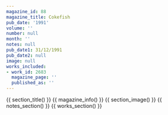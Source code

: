```yaml
---
magazine_id: 88
magazine_title: Cokefish
pub_date: '1991'
volume: ''
number: null
month: ''
notes: null
pub_date1: 31/12/1991
pub_date2: null
image: null
works_included:
- work_id: 2683
  magazine_page: ''
  published_as: ''
---
```


{{ section_title() }}
{{ magazine_info() }}
{{ section_image() }}
{{ notes_section() }}
{{ works_section() }}
